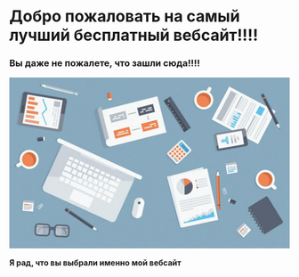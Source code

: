 # Добро пожаловать на самый лучший бесплатный вебсайт!!!!
### Вы даже не пожалете, что зашли сюда!!!!

![Website](Website.jpg)

**Я рад, что вы выбрали именно мой вебсайт**

